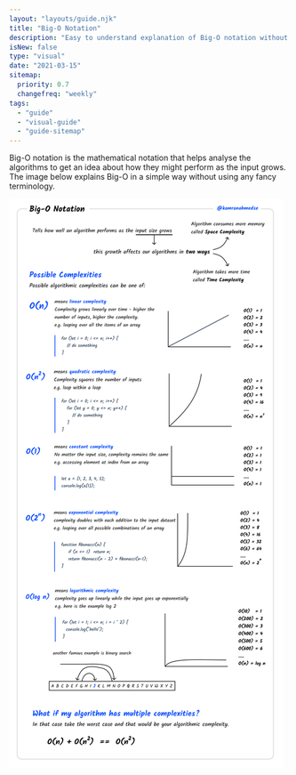 ```yaml
---
layout: "layouts/guide.njk"
title: "Big-O Notation"
description: "Easy to understand explanation of Big-O notation without any fancy terms"
isNew: false
type: "visual"
date: "2021-03-15"
sitemap:
  priority: 0.7
  changefreq: "weekly"
tags:
  - "guide"
  - "visual-guide"
  - "guide-sitemap"
---
```


Big-O notation is the mathematical notation that helps analyse the algorithms to get an idea about how they might perform as the input grows. The image below explains Big-O in a simple way without using any fancy terminology. 

[![](/assets/guides/big-o-notation.png)](/assets/guides/big-o-notation.png)

